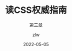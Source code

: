 ---
layout:     post
title:      读CSS权威指南
subtitle:   第三章
date:       2022-05-05
author:     zlw
header-img: img/home.jpg
catalog: 	 true
tags:
    - CSS
    - CSS权威指南
---